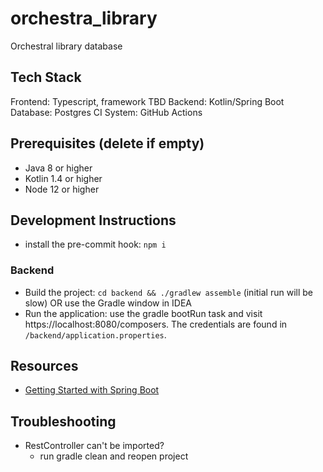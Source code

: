 # orchestra_library
Orchestral library database

## Tech Stack
Frontend: Typescript, framework TBD
Backend: Kotlin/Spring Boot
Database: Postgres
CI System: GitHub Actions

## Prerequisites (delete if empty)
- Java 8 or higher
- Kotlin 1.4 or higher
- Node 12 or higher

## Development Instructions
- install the pre-commit hook: `npm i`

### Backend
- Build the project: `cd backend && ./gradlew assemble` (initial run will be slow) OR use the Gradle window in IDEA
- Run the application: use the gradle bootRun task and visit https://localhost:8080/composers. 
The credentials are found in `/backend/application.properties`. 

## Resources
- [Getting Started with Spring Boot](https://spring.io/guides/gs/spring-boot/)

## Troubleshooting
- RestController can't be imported?
  - run gradle clean and reopen project

